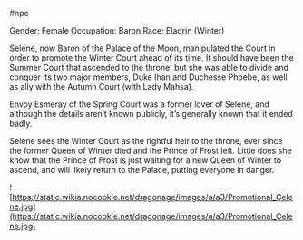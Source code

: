 #npc 

Gender: Female
Occupation: Baron
Race: Eladrin (Winter)

Selene, now Baron of the Palace of the Moon, manipulated the Court in order to promote the Winter Court ahead of its time. It should have been the Summer Court that ascended to the throne, but she was able to divide and conquer its two major members, Duke Ihan and Duchesse Phoebe, as well as ally with the Autumn Court (with Lady Mahsa).

Envoy Esmeray of the Spring Court was a former lover of Selene, and although the details aren’t known publicly, it’s generally known that it ended badly.

Selene sees the Winter Court as the rightful heir to the throne, ever since the former Queen of Winter died and the Prince of Frost left. Little does she know that the Prince of Frost is just waiting for a new Queen of Winter to ascend, and will likely return to the Palace, putting everyone in danger.

![https://static.wikia.nocookie.net/dragonage/images/a/a3/Promotional_Celene.jpg](https://static.wikia.nocookie.net/dragonage/images/a/a3/Promotional_Celene.jpg)